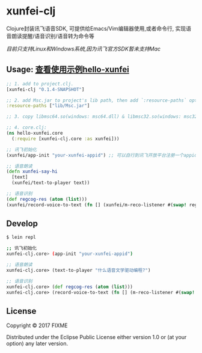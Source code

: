# xunfei-clj

Clojure封装讯飞语音SDK, 可提供给Emacs/Vim编辑器使用,或者命令行, 实现语音朗读提醒/语音识别/语音转为命令等

*目前只支持Linux和Windows系统,因为讯飞官方SDK暂未支持Mac*

## Usage: [查看使用示例hello-xunfei](./examples/hello-xunfei)
```clojure
;; 1. add to project.clj.
[xunfei-clj "0.1.4-SNAPSHOT"]

;; 2. add Msc.jar to project's lib path, then add `:resource-paths` option.
:resource-paths ["lib/Msc.jar"]

;; 3. copy libmsc64.so(windows: msc64.dll) & libmsc32.so(windows: msc32.dll) to your project root path.

;; 4. core.clj:
(ns hello-xunfei.core
  (:require [xunfei-clj.core :as xunfei]))

;; 讯飞初始化
(xunfei/app-init "your-xunfei-appid") ;; 可以自行到讯飞开放平台注册一个appid

;; 语音朗读
(defn xunfei-say-hi
  [text]
  (xunfei/text-to-player text))

;; 语音识别
(def regcog-res (atom (list)))
(xunfei/record-voice-to-text (fn [] (xunfei/m-reco-listener #(swap! regcog-res conj %))) )

```

## Develop

```bash
$ lein repl 

;; 讯飞初始化
xunfei-clj.core> (app-init "your-xunfei-appid")
```

```clojure
;; 语音朗读
xunfei-clj.core> (text-to-player "什么语音文学驱动编程?")

;; 语音识别
xunfei-clj.core> (def regcog-res (atom (list)))
xunfei-clj.core> (record-voice-to-text (fn [] (m-reco-listener #(swap! regcog-res conj %))) )

```

## License

Copyright © 2017 FIXME

Distributed under the Eclipse Public License either version 1.0 or (at
your option) any later version.
